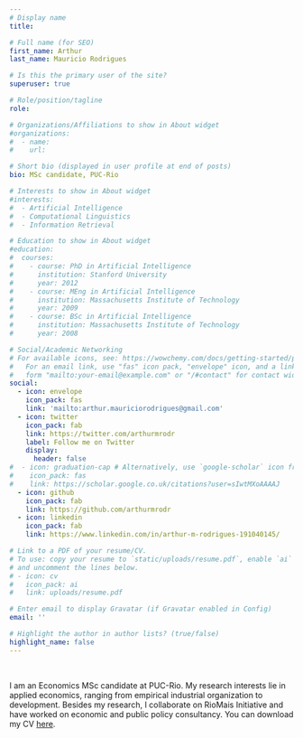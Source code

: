 ```yaml
---
# Display name
title: 

# Full name (for SEO)
first_name: Arthur
last_name: Mauricio Rodrigues

# Is this the primary user of the site?
superuser: true

# Role/position/tagline
role:

# Organizations/Affiliations to show in About widget
#organizations:
#  - name:
#    url: 

# Short bio (displayed in user profile at end of posts)
bio: MSc candidate, PUC-Rio

# Interests to show in About widget
#interests:
#  - Artificial Intelligence
#  - Computational Linguistics
#  - Information Retrieval

# Education to show in About widget
#education:
#  courses:
#    - course: PhD in Artificial Intelligence
#      institution: Stanford University
#      year: 2012
#    - course: MEng in Artificial Intelligence
#      institution: Massachusetts Institute of Technology
#      year: 2009
#    - course: BSc in Artificial Intelligence
#      institution: Massachusetts Institute of Technology
#      year: 2008

# Social/Academic Networking
# For available icons, see: https://wowchemy.com/docs/getting-started/page-builder/#icons
#   For an email link, use "fas" icon pack, "envelope" icon, and a link in the
#   form "mailto:your-email@example.com" or "/#contact" for contact widget.
social:
  - icon: envelope
    icon_pack: fas
    link: 'mailto:arthur.mauriciorodrigues@gmail.com'
  - icon: twitter
    icon_pack: fab
    link: https://twitter.com/arthurmrodr
    label: Follow me on Twitter
    display:
      header: false
#  - icon: graduation-cap # Alternatively, use `google-scholar` icon from `ai` icon pack
#    icon_pack: fas
#    link: https://scholar.google.co.uk/citations?user=sIwtMXoAAAAJ
  - icon: github
    icon_pack: fab
    link: https://github.com/arthurmrodr
  - icon: linkedin
    icon_pack: fab
    link: https://www.linkedin.com/in/arthur-m-rodrigues-191040145/

# Link to a PDF of your resume/CV.
# To use: copy your resume to `static/uploads/resume.pdf`, enable `ai` icons in `params.yaml`,
# and uncomment the lines below.
# - icon: cv
#   icon_pack: ai
#   link: uploads/resume.pdf

# Enter email to display Gravatar (if Gravatar enabled in Config)
email: ''

# Highlight the author in author lists? (true/false)
highlight_name: false
---
```


<br/>

I am an Economics MSc candidate at PUC-Rio. My research interests lie in applied economics, ranging from empirical industrial organization to development. Besides my research, I collaborate on RioMais Initiative and have worked on economic and public policy consultancy. You can download my CV [here](https://drive.google.com/file/d/1-5aahhn-XJ7-U_RuFrdZXELXpFnnRl9X/view?usp=sharing).
